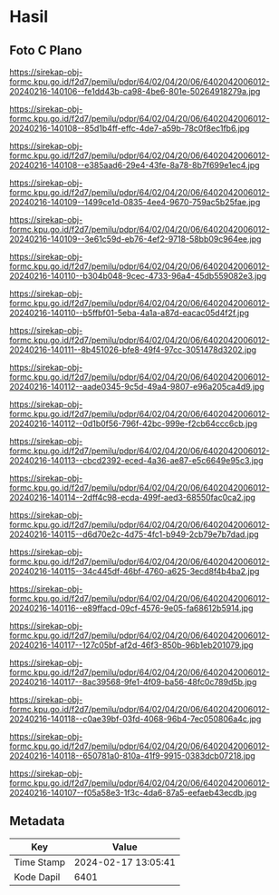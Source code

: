 # Hasil

## Foto C Plano

https://sirekap-obj-formc.kpu.go.id/f2d7/pemilu/pdpr/64/02/04/20/06/6402042006012-20240216-140106--fe1dd43b-ca98-4be6-801e-50264918279a.jpg

https://sirekap-obj-formc.kpu.go.id/f2d7/pemilu/pdpr/64/02/04/20/06/6402042006012-20240216-140108--85d1b4ff-effc-4de7-a59b-78c0f8ec1fb6.jpg

https://sirekap-obj-formc.kpu.go.id/f2d7/pemilu/pdpr/64/02/04/20/06/6402042006012-20240216-140108--e385aad6-29e4-43fe-8a78-8b7f699e1ec4.jpg

https://sirekap-obj-formc.kpu.go.id/f2d7/pemilu/pdpr/64/02/04/20/06/6402042006012-20240216-140109--1499ce1d-0835-4ee4-9670-759ac5b25fae.jpg

https://sirekap-obj-formc.kpu.go.id/f2d7/pemilu/pdpr/64/02/04/20/06/6402042006012-20240216-140109--3e61c59d-eb76-4ef2-9718-58bb09c964ee.jpg

https://sirekap-obj-formc.kpu.go.id/f2d7/pemilu/pdpr/64/02/04/20/06/6402042006012-20240216-140110--b304b048-9cec-4733-96a4-45db559082e3.jpg

https://sirekap-obj-formc.kpu.go.id/f2d7/pemilu/pdpr/64/02/04/20/06/6402042006012-20240216-140110--b5ffbf01-5eba-4a1a-a87d-eacac05d4f2f.jpg

https://sirekap-obj-formc.kpu.go.id/f2d7/pemilu/pdpr/64/02/04/20/06/6402042006012-20240216-140111--8b451026-bfe8-49f4-97cc-3051478d3202.jpg

https://sirekap-obj-formc.kpu.go.id/f2d7/pemilu/pdpr/64/02/04/20/06/6402042006012-20240216-140112--aade0345-9c5d-49a4-9807-e96a205ca4d9.jpg

https://sirekap-obj-formc.kpu.go.id/f2d7/pemilu/pdpr/64/02/04/20/06/6402042006012-20240216-140112--0d1b0f56-796f-42bc-999e-f2cb64ccc6cb.jpg

https://sirekap-obj-formc.kpu.go.id/f2d7/pemilu/pdpr/64/02/04/20/06/6402042006012-20240216-140113--cbcd2392-eced-4a36-ae87-e5c6649e95c3.jpg

https://sirekap-obj-formc.kpu.go.id/f2d7/pemilu/pdpr/64/02/04/20/06/6402042006012-20240216-140114--2dff4c98-ecda-499f-aed3-68550fac0ca2.jpg

https://sirekap-obj-formc.kpu.go.id/f2d7/pemilu/pdpr/64/02/04/20/06/6402042006012-20240216-140115--d6d70e2c-4d75-4fc1-b949-2cb79e7b7dad.jpg

https://sirekap-obj-formc.kpu.go.id/f2d7/pemilu/pdpr/64/02/04/20/06/6402042006012-20240216-140115--34c445df-46bf-4760-a625-3ecd8f4b4ba2.jpg

https://sirekap-obj-formc.kpu.go.id/f2d7/pemilu/pdpr/64/02/04/20/06/6402042006012-20240216-140116--e89ffacd-09cf-4576-9e05-fa68612b5914.jpg

https://sirekap-obj-formc.kpu.go.id/f2d7/pemilu/pdpr/64/02/04/20/06/6402042006012-20240216-140117--127c05bf-af2d-46f3-850b-96b1eb201079.jpg

https://sirekap-obj-formc.kpu.go.id/f2d7/pemilu/pdpr/64/02/04/20/06/6402042006012-20240216-140117--8ac39568-9fe1-4f09-ba56-48fc0c789d5b.jpg

https://sirekap-obj-formc.kpu.go.id/f2d7/pemilu/pdpr/64/02/04/20/06/6402042006012-20240216-140118--c0ae39bf-03fd-4068-96b4-7ec050806a4c.jpg

https://sirekap-obj-formc.kpu.go.id/f2d7/pemilu/pdpr/64/02/04/20/06/6402042006012-20240216-140118--650781a0-810a-41f9-9915-0383dcb07218.jpg

https://sirekap-obj-formc.kpu.go.id/f2d7/pemilu/pdpr/64/02/04/20/06/6402042006012-20240216-140107--f05a58e3-1f3c-4da6-87a5-eefaeb43ecdb.jpg


## Metadata

| Key        | Value               |
| ---------- | ------------------- |
| Time Stamp | 2024-02-17 13:05:41 |
| Kode Dapil | 6401                |



